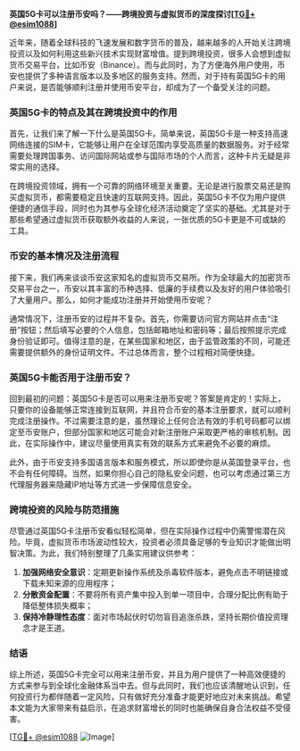 **英国5G卡可以注册币安吗？——跨境投资与虚拟货币的深度探讨[[TG💪+ @esim1088](https://t.me/s/esim1088)]**

近年来，随着全球科技的飞速发展和数字货币的普及，越来越多的人开始关注跨境投资以及如何利用这些新兴技术实现财富增值。提到跨境投资，很多人会想到虚拟货币交易平台，比如币安（Binance）。而与此同时，为了方便海外用户使用，币安也提供了多种语言版本以及多地区的服务支持。然而，对于持有英国5G卡的用户来说，是否能够顺利注册并使用币安平台，却成为了一个备受关注的问题。

### 英国5G卡的特点及其在跨境投资中的作用

首先，让我们来了解一下什么是英国5G卡。简单来说，英国5G卡是一种支持高速网络连接的SIM卡，它能够让用户在全球范围内享受高质量的数据服务。对于经常需要处理跨国事务、访问国际网站或参与国际市场的个人而言，这种卡片无疑是非常实用的选择。

在跨境投资领域，拥有一个可靠的网络环境至关重要。无论是进行股票交易还是购买虚拟货币，都需要稳定且快速的互联网支持。因此，英国5G卡不仅为用户提供便捷的通信手段，同时也为其参与全球化经济活动奠定了坚实的基础。尤其是对于那些希望通过虚拟货币获取额外收益的人来说，一张优质的5G卡更是不可或缺的工具。

### 币安的基本情况及注册流程

接下来，我们再来谈谈币安这家知名的虚拟货币交易所。作为全球最大的加密货币交易平台之一，币安以其丰富的币种选择、低廉的手续费以及友好的用户体验吸引了大量用户。那么，如何才能成功注册并开始使用币安呢？

通常情况下，注册币安的过程并不复杂。首先，你需要访问官方网站并点击“注册”按钮；然后填写必要的个人信息，包括邮箱地址和密码等；最后按照提示完成身份验证即可。值得注意的是，在某些国家和地区，由于监管政策的不同，可能还需要提供额外的身份证明文件。不过总体而言，整个过程相对简便快捷。

### 英国5G卡能否用于注册币安？

回到最初的问题：英国5G卡是否可以用来注册币安呢？答案是肯定的！实际上，只要你的设备能够正常连接到互联网，并且符合币安的基本注册要求，就可以顺利完成注册操作。不过需要注意的是，虽然理论上任何合法有效的手机号码都可以绑定至币安账户，但部分国家和地区可能会对新注册账户采取更严格的审核机制。因此，在实际操作中，建议尽量使用真实有效的联系方式来避免不必要的麻烦。

此外，由于币安支持多国语言版本和服务模式，所以即使你是从英国登录平台，也不会有任何障碍。当然，如果你担心自己的隐私安全问题，也可以考虑通过第三方代理服务器来隐藏IP地址等方式进一步保障信息安全。

### 跨境投资的风险与防范措施

尽管通过英国5G卡注册币安看似轻松简单，但在实际操作过程中仍需警惕潜在风险。毕竟，虚拟货币市场波动性较大，投资者必须具备足够的专业知识才能做出明智决策。为此，我们特别整理了几条实用建议供参考：

1. **加强网络安全意识**：定期更新操作系统及杀毒软件版本，避免点击不明链接或下载未知来源的应用程序；
2. **分散资金配置**：不要将所有资产集中投入到单一项目中，合理分配比例有助于降低整体损失概率；
3. **保持冷静理性态度**：面对市场起伏时切勿盲目追涨杀跌，坚持长期价值投资理念才是王道。

### 结语

综上所述，英国5G卡完全可以用来注册币安，并且为用户提供了一种高效便捷的方式来参与到全球化金融体系当中去。但与此同时，我们也应该清醒地认识到，任何投资行为都伴随着一定风险，只有做好充分准备才能更好地应对未来挑战。希望本文能为大家带来有益启示，在追求财富增长的同时也能确保自身合法权益不受侵害。

[[TG💪+ @esim1088](https://t.me/s/esim1088) ![Image](https://i.postimg.cc/4NQfJmqS/Snipaste-2025-05-13-00-14-12.png)]